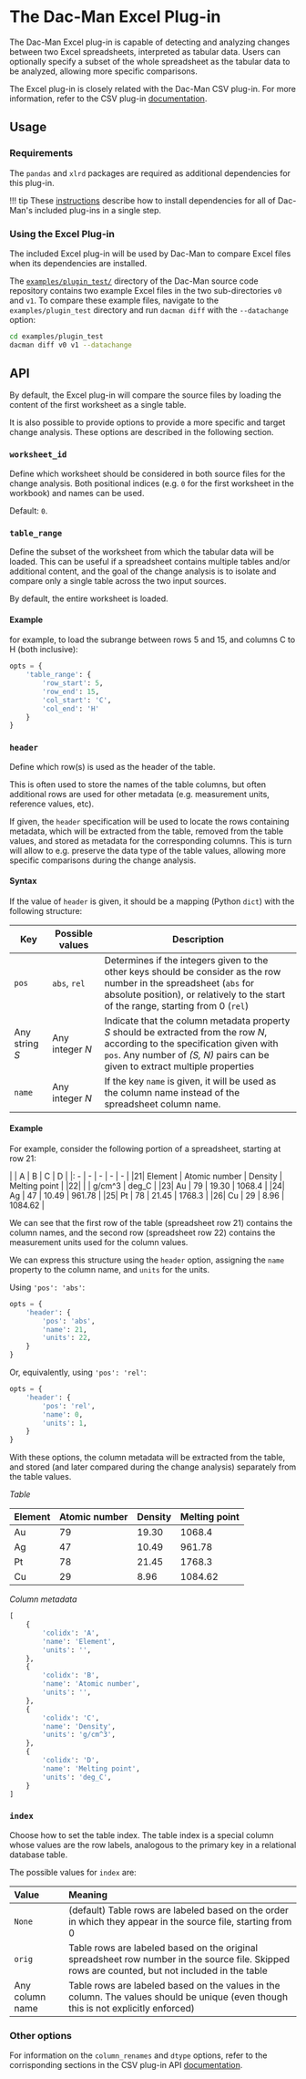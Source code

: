 # The Dac-Man Excel Plug-in

The Dac-Man Excel plug-in is capable of detecting and analyzing changes between two Excel spreadsheets,
interpreted as tabular data.
Users can optionally specify a subset of the whole spreadsheet as the tabular data to be analyzed,
allowing more specific comparisons.

The Excel plug-in is closely related with the Dac-Man CSV plug-in.
For more information, refer to the CSV plug-in [documentation](../csv/).

## Usage

### Requirements

The `pandas` and `xlrd` packages are required as additional dependencies for this plug-in.

!!! tip
    These [instructions](../../install/dependencies) describe how to install dependencies for all of Dac-Man's included plug-ins in a single step.

### Using the Excel Plug-in

The included Excel plug-in will be used by Dac-Man to compare Excel files when its dependencies are installed.

The [`examples/plugin_test/`](https://github.com/deduce-dev/dac-man/blob/master/examples/plugin_test/) directory of the Dac-Man source code repository
contains two example Excel files in the two sub-directories `v0` and `v1`.
To compare these example files, navigate to the `examples/plugin_test` directory
and run `dacman diff` with the `--datachange` option:

```sh
cd examples/plugin_test
dacman diff v0 v1 --datachange
```

## API

By default, the Excel plug-in will compare the source files by loading the content of the first worksheet as a single table.

It is also possible to provide options to provide a more specific and target change analysis.
These options are described in the following section.

### `worksheet_id`

Define which worksheet should be considered in both source files for the change analysis.
Both positional indices (e.g. `0` for the first worksheet in the workbook) and names can be used.

Default: `0`.

### `table_range`

Define the subset of the worksheet from which the tabular data will be loaded.
This can be useful if a spreadsheet contains multiple tables and/or additional content,
and the goal of the change analysis is to isolate and compare only a single table across the two input sources.

By default, the entire worksheet is loaded.

#### Example

for example, to load the subrange between rows 5 and 15, and columns C to H (both inclusive):

```py
opts = {
    'table_range': {
        'row_start': 5,
        'row_end': 15,
        'col_start': 'C',
        'col_end': 'H'
    }
}
```

### `header`

Define which row(s) is used as the header of the table.

This is often used to store the names of the table columns,
but often additional rows are used for other metadata (e.g. measurement units, reference values, etc).

If given, the `header` specification will be used to locate the rows containing metadata,
which will be extracted from the table,
removed from the table values, and stored as metadata for the corresponding columns.
This is turn will allow to e.g. preserve the data type of the table values,
allowing more specific comparisons during the change analysis.

#### Syntax

If the value of `header` is given, it should be a mapping (Python `dict`) with the following structure:

| Key | Possible values | Description |
| - | - | - |
| `pos` | `abs`, `rel` | Determines if the integers given to the other keys should be consider as the row number in the spreadsheet (`abs` for absolute position), or relatively to the start of the range, starting from 0 (`rel`) |
| Any string *S* | Any integer *N* | Indicate that the column metadata property *S* should be extracted from the row *N*, according to the specification given with `pos`. Any number of *(S, N)* pairs can be given to extract multiple properties |
| `name` | Any integer *N* | If the key `name` is given, it will be used as the column name instead of the spreadsheet column name. |

#### Example

For example, consider the following portion of a spreadsheet, starting at row 21:

| | A | B | C | D |
|: - | - | - | - | - |
|21| Element | Atomic number | Density | Melting point |
|22| | | g/cm^3 | deg_C |
|23| Au | 79 | 19.30 | 1068.4 |
|24| Ag | 47 | 10.49 | 961.78 |
|25| Pt | 78 | 21.45 | 1768.3 |
|26| Cu | 29 | 8.96 | 1084.62 |

We can see that the first row of the table (spreadsheet row 21) contains the column names,
and the second row (spreadsheet row 22) contains the measurement units used for the column values.

We can express this structure using the `header` option,
assigning the `name` property to the column name, and `units` for the units.

Using `'pos': 'abs'`:

```py
opts = {
    'header': {
        'pos': 'abs',
        'name': 21,
        'units': 22,
    }
}
```

Or, equivalently, using `'pos': 'rel'`:

```py
opts = {
    'header': {
        'pos': 'rel',
        'name': 0,
        'units': 1,
    }
}
```

With these options, the column metadata will be extracted from the table, and stored (and later compared during the change analysis) separately from the table values.

*Table*

| Element | Atomic number | Density | Melting point |
| - | - | - | - |
| Au | 79 | 19.30 | 1068.4 |
| Ag | 47 | 10.49 | 961.78 |
| Pt | 78 | 21.45 | 1768.3 |
| Cu | 29 | 8.96 | 1084.62 |

*Column metadata*

```py
[
    {
        'colidx': 'A',
        'name': 'Element',
        'units': '',
    },
    {
        'colidx': 'B',
        'name': 'Atomic number',
        'units': '',
    },
    {
        'colidx': 'C',
        'name': 'Density',
        'units': 'g/cm^3',
    },
    {
        'colidx': 'D',
        'name': 'Melting point',
        'units': 'deg_C',
    }
]
```

### `index`

Choose how to set the table index.
The table index is a special column whose values are the row labels,
analogous to the primary key in a relational database table.

The possible values for `index` are:

| Value | Meaning |
|:-|:-|
| `None` | (default) Table rows are labeled based on the order in which they appear in the source file, starting from 0 |
| `orig` | Table rows are labeled based on the original spreadsheet row number in the source file. Skipped rows are counted, but not included in the table |
| Any column name | Table rows are labeled based on the values in the column. The values should be unique (even though this is not explicitly enforced) |

### Other options

For information on the `column_renames` and `dtype` options, refer to the corrisponding sections in the CSV plug-in API [documentation](../csv/api/#column_renames).
